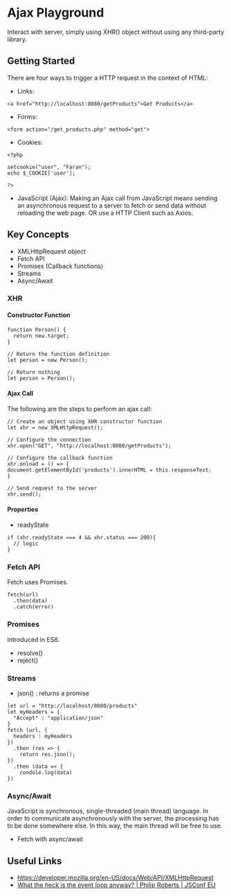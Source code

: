 # Ajax Playground
Interact with server, simply using XHR() object without using any third-party library.

## Getting Started
There are four ways to trigger a HTTP request in the context of HTML:
- Links:
```
<a href="http://localhost:8080/getProducts">Get Products</a> 
```
- Forms:
```
<form action="/get_products.php" method="get">
```

- Cookies:
```
<?php

setcookie("user", "Faran");
echo $_COOKIE['user'];

?>
```

- JavaScript (Ajax):
Making an Ajax call from JavaScript means sending an asynchronous request to a server to fetch or send data without reloading the web page. OR use a HTTP Client such as Axios.

## Key Concepts
- XMLHttpRequest object
- Fetch API
- Promises (Callback functions)
- Streams
- Async/Await
  
### XHR
#### Constructor Function
```
function Person() {
  return new.target;
}

// Return the function definition
let person = new Person();

// Return nothing
let person = Person();
```

#### Ajax Call
The following are the steps to perform an ajax call:
```
// Create an object using XHR constructor function
let xhr = new XMLHttpRequest();

// Configure the connection
xhr.open("GET", "http://localhost:8080/getProducts");

// Configure the callback function
xhr.onload = () => {
document.getElementById('products').innerHTML = this.responseText;
}

// Send request to the server
xhr.send();
```
#### Properties
- readyState
```
if (xhr.readyState === 4 && xhr.status === 200){
  // logic
}
```

### Fetch API
Fetch uses Promises.
```
fetch(url)
  .then(data)
  .catch(error)
```

### Promises
Introduced in ES6.
- resolve()
- reject() 

### Streams
- json() : returns a promise
```
let url = "http://localhost/8080/products"
let myHeaders = {
  "Accept" : "application/json"
}
fetch (url, {
  headers : myHeaders
})
  .then (res => {
    return res.json();
})
  .then (data => {
    condole.log(data)
})
```

### Async/Await
JavaScript is synchronous, single-threaded (main thread) language. In order to communicate asynchronously with the server, the processing has to be done somewhere else. In this way, the main thread will be free to use.
- Fetch with async/await

## Useful Links
- https://developer.mozilla.org/en-US/docs/Web/API/XMLHttpRequest
- [What the heck is the event loop anyway? | Philip Roberts | JSConf EU](https://youtu.be/8aGhZQkoFbQ?si=iZkOZ_vSr5RFWqWe)
